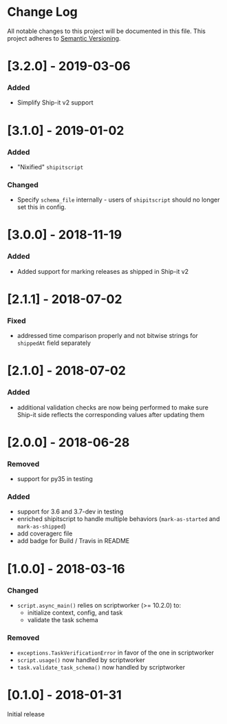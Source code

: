 # Change Log
All notable changes to this project will be documented in this file.
This project adheres to [Semantic Versioning](http://semver.org/).

# [3.2.0] - 2019-03-06
### Added
- Simplify Ship-it v2 support

# [3.1.0] - 2019-01-02
### Added
- "Nixified" `shipitscript`

### Changed
- Specify `schema_file` internally - users of `shipitscript` should no longer set this in config.

# [3.0.0] - 2018-11-19
### Added
- Added support for marking releases as shipped in Ship-it v2

# [2.1.1] - 2018-07-02
### Fixed
- addressed time comparison properly and not bitwise strings for `shippedAt` field separately

# [2.1.0] - 2018-07-02
### Added
- additional validation checks are now being performed to make sure Ship-it side reflects the corresponding values after updating them

# [2.0.0] - 2018-06-28
### Removed
- support for py35 in testing

### Added
- support for 3.6 and 3.7-dev in testing
- enriched shipitscript to handle multiple behaviors (`mark-as-started` and `mark-as-shipped`)
- add coveragerc file
- add badge for Build / Travis in README

# [1.0.0] - 2018-03-16
### Changed
- `script.async_main()` relies on scriptworker (>= 10.2.0) to:
  - initialize context, config, and task
  - validate the task schema

### Removed
- `exceptions.TaskVerificationError` in favor of the one in scriptworker
- `script.usage()` now handled by scriptworker
- `task.validate_task_schema()` now handled by scriptworker


# [0.1.0] - 2018-01-31
Initial release
